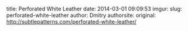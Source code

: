 title: Perforated White Leather
date: 2014-03-01 09:09:53
imgur: 
slug: perforated-white-leather
author: Dmitry
authorsite: 
original: http://subtlepatterns.com/perforated-white-leather/
